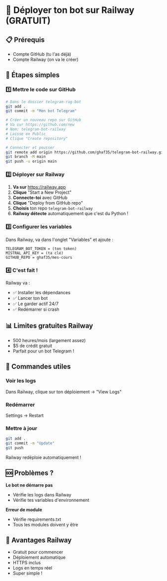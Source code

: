 # 🚂 Déployer ton bot sur Railway (GRATUIT)

## 📋 Prérequis
- Compte GitHub (tu l'as déjà)
- Compte Railway (on va le créer)

## 🚀 Étapes simples

### 1️⃣ Mettre le code sur GitHub

```bash
# Dans le dossier telegram-rag-bot
git add .
git commit -m "Mon bot Telegram"

# Créer un nouveau repo sur GitHub
# Va sur https://github.com/new
# Nom: telegram-bot-railway
# Laisse en Public
# Clique "Create repository"

# Connecter et pousser
git remote add origin https://github.com/ghaf35/telegram-bot-railway.git
git branch -M main
git push -u origin main
```

### 2️⃣ Déployer sur Railway

1. **Va sur** https://railway.app
2. **Clique** "Start a New Project"
3. **Connecte-toi** avec GitHub
4. **Clique** "Deploy from GitHub repo"
5. **Choisis** ton repo `telegram-bot-railway`
6. **Railway détecte** automatiquement que c'est du Python !

### 3️⃣ Configurer les variables

Dans Railway, va dans l'onglet "Variables" et ajoute :

```
TELEGRAM_BOT_TOKEN = (ton token)
MISTRAL_API_KEY = (ta clé)
GITHUB_REPO = ghaf35/mes-cours
```

### 4️⃣ C'est fait !

Railway va :
- ✅ Installer les dépendances
- ✅ Lancer ton bot
- ✅ Le garder actif 24/7
- ✅ Redémarrer si crash

## 📊 Limites gratuites Railway

- 500 heures/mois (largement assez)
- $5 de crédit gratuit
- Parfait pour un bot Telegram !

## 🔧 Commandes utiles

### Voir les logs
Dans Railway, clique sur ton déploiement → "View Logs"

### Redémarrer
Settings → Restart

### Mettre à jour
```bash
git add .
git commit -m "Update"
git push
```
Railway redéploie automatiquement !

## 🆘 Problèmes ?

**Le bot ne démarre pas**
- Vérifie les logs dans Railway
- Vérifie tes variables d'environnement

**Erreur de module**
- Vérifie requirements.txt
- Tous les modules doivent y être

## 🎉 Avantages Railway

- Gratuit pour commencer
- Déploiement automatique
- HTTPS inclus
- Logs en temps réel
- Super simple !